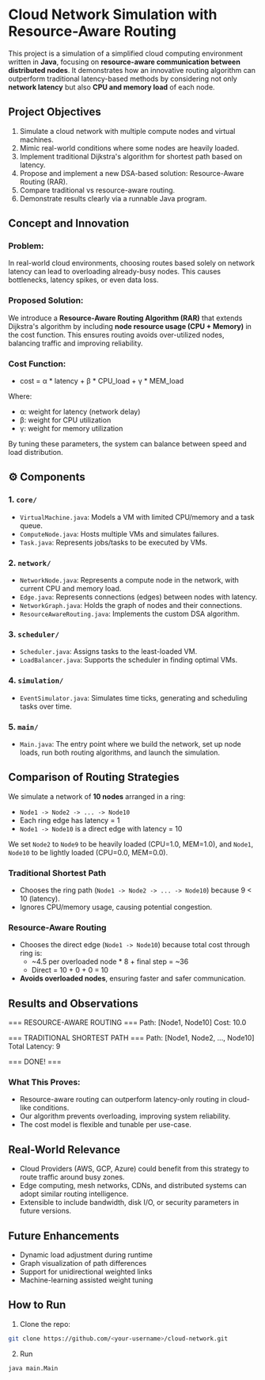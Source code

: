 # Cloud Network Simulation with Resource-Aware Routing

This project is a simulation of a simplified cloud computing environment written in **Java**, focusing on **resource-aware communication between distributed nodes**. It demonstrates how an innovative routing algorithm can outperform traditional latency-based methods by considering not only **network latency** but also **CPU and memory load** of each node.

##  Project Objectives

1. Simulate a cloud network with multiple compute nodes and virtual machines.
2. Mimic real-world conditions where some nodes are heavily loaded.
3. Implement traditional Dijkstra's algorithm for shortest path based on latency.
4. Propose and implement a new DSA-based solution: Resource-Aware Routing (RAR).
5. Compare traditional vs resource-aware routing.
6. Demonstrate results clearly via a runnable Java program.

##  Concept and Innovation

### Problem:
In real-world cloud environments, choosing routes based solely on network latency can lead to overloading already-busy nodes. This causes bottlenecks, latency spikes, or even data loss.

### Proposed Solution:
We introduce a **Resource-Aware Routing Algorithm (RAR)** that extends Dijkstra's algorithm by including **node resource usage (CPU + Memory)** in the cost function. This ensures routing avoids over-utilized nodes, balancing traffic and improving reliability.

### Cost Function:
 - cost = α * latency + β * CPU_load + γ * MEM_load


Where:
- α: weight for latency (network delay)
- β: weight for CPU utilization
- γ: weight for memory utilization

By tuning these parameters, the system can balance between speed and load distribution.

## ⚙️ Components

### 1. `core/`
- `VirtualMachine.java`: Models a VM with limited CPU/memory and a task queue.
- `ComputeNode.java`: Hosts multiple VMs and simulates failures.
- `Task.java`: Represents jobs/tasks to be executed by VMs.

### 2. `network/`
- `NetworkNode.java`: Represents a compute node in the network, with current CPU and memory load.
- `Edge.java`: Represents connections (edges) between nodes with latency.
- `NetworkGraph.java`: Holds the graph of nodes and their connections.
- `ResourceAwareRouting.java`: Implements the custom DSA algorithm.

### 3. `scheduler/`
- `Scheduler.java`: Assigns tasks to the least-loaded VM.
- `LoadBalancer.java`: Supports the scheduler in finding optimal VMs.

### 4. `simulation/`
- `EventSimulator.java`: Simulates time ticks, generating and scheduling tasks over time.

### 5. `main/`
- `Main.java`: The entry point where we build the network, set up node loads, run both routing algorithms, and launch the simulation.

## Comparison of Routing Strategies

We simulate a network of **10 nodes** arranged in a ring:
- `Node1 -> Node2 -> ... -> Node10`
- Each ring edge has latency = 1
- `Node1 -> Node10` is a direct edge with latency = 10

We set `Node2` to `Node9` to be heavily loaded (CPU=1.0, MEM=1.0), and `Node1`, `Node10` to be lightly loaded (CPU=0.0, MEM=0.0).

### Traditional Shortest Path
- Chooses the ring path (`Node1 -> Node2 -> ... -> Node10`) because 9 < 10 (latency).
- Ignores CPU/memory usage, causing potential congestion.

### Resource-Aware Routing
- Chooses the direct edge (`Node1 -> Node10`) because total cost through ring is:
  - ~4.5 per overloaded node * 8 + final step = ~36
  - Direct = 10 + 0 + 0 = 10
- **Avoids overloaded nodes**, ensuring faster and safer communication.

##  Results and Observations

=== RESOURCE-AWARE ROUTING === Path: [Node1, Node10] Cost: 10.0

=== TRADITIONAL SHORTEST PATH === Path: [Node1, Node2, ..., Node10] Total Latency: 9

=== DONE! ===


### What This Proves:
- Resource-aware routing can outperform latency-only routing in cloud-like conditions.
- Our algorithm prevents overloading, improving system reliability.
- The cost model is flexible and tunable per use-case.

##  Real-World Relevance

- Cloud Providers (AWS, GCP, Azure) could benefit from this strategy to route traffic around busy zones.
- Edge computing, mesh networks, CDNs, and distributed systems can adopt similar routing intelligence.
- Extensible to include bandwidth, disk I/O, or security parameters in future versions.

##  Future Enhancements

- Dynamic load adjustment during runtime
- Graph visualization of path differences
- Support for unidirectional weighted links
- Machine-learning assisted weight tuning

##  How to Run

1. Clone the repo:
```bash
git clone https://github.com/<your-username>/cloud-network.git
```
2. Run
```bash
java main.Main
```






